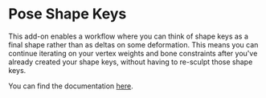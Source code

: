 # Pose Shape Keys

This add-on enables a workflow where you can think of shape keys as a final shape rather than as deltas on some deformation. This means you can continue iterating on your vertex weights and bone constraints after you've already created your shape keys, without having to re-sculpt those shape keys.

You can find the documentation [here](https://studio.blender.org/tools/addons/pose_shape_keys).